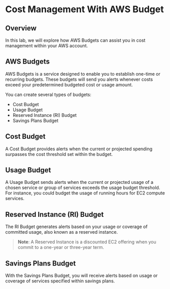 # Cost Management With AWS Budget

## Overview

In this lab, we will explore how AWS Budgets can assist you in cost management within your AWS account.

## AWS Budgets

AWS Budgets is a service designed to enable you to establish one-time or recurring budgets. These budgets will send you alerts whenever costs exceed your predetermined budgeted cost or usage amount.

You can create several types of budgets:

- Cost Budget
- Usage Budget
- Reserved Instance (RI) Budget
- Savings Plans Budget

## Cost Budget

A Cost Budget provides alerts when the current or projected spending surpasses the cost threshold set within the budget.

## Usage Budget

A Usage Budget sends alerts when the current or projected usage of a chosen service or group of services exceeds the usage budget threshold. For instance, you could budget the usage of running hours for EC2 compute services.

## Reserved Instance (RI) Budget

The RI Budget generates alerts based on your usage or coverage of committed usage, also known as a reserved instance.

> **Note**: A Reserved Instance is a discounted EC2 offering when you commit to a one-year or three-year term.

## Savings Plans Budget

With the Savings Plans Budget, you will receive alerts based on usage or coverage of services specified within savings plans.
